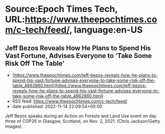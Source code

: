 # Source:Epoch Times Tech, URL:https://www.theepochtimes.com/c-tech/feed/, language:en-US

## Jeff Bezos Reveals How He Plans to Spend His Vast Fortune, Advises Everyone to ‘Take Some Risk Off The Table’
 - [https://www.theepochtimes.com/jeff-bezos-reveals-how-he-plans-to-spend-his-vast-fortune-advises-everyone-to-take-some-risk-off-the-table_4862860.html](https://www.theepochtimes.com/jeff-bezos-reveals-how-he-plans-to-spend-his-vast-fortune-advises-everyone-to-take-some-risk-off-the-table_4862860.html)
 - RSS feed: https://www.theepochtimes.com/c-tech/feed/
 - date published: 2022-11-14 22:09:54+00:00

Jeff Bezos speaks during an Action on Forests and Land Use event on day three of COP26 in Glasgow, Scotland, on Nov. 2, 2021. (Chris Jackson/Getty Images)

